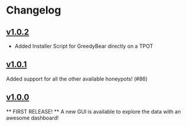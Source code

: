 # Changelog
## [v1.0.2](https://github.com/honeynet/GreedyBear/releases/tag/v1.0.2)
* Added Installer Script for GreedyBear directly on a TPOT


## [v1.0.1](https://github.com/honeynet/GreedyBear/releases/tag/v1.0.1)

Added support for all the other available honeypots! (#86)

## [v1.0.0](https://github.com/honeynet/GreedyBear/releases/tag/v1.0.0)

** FIRST RELEASE! **
A new GUI is available to explore the data with an awesome dashboard!